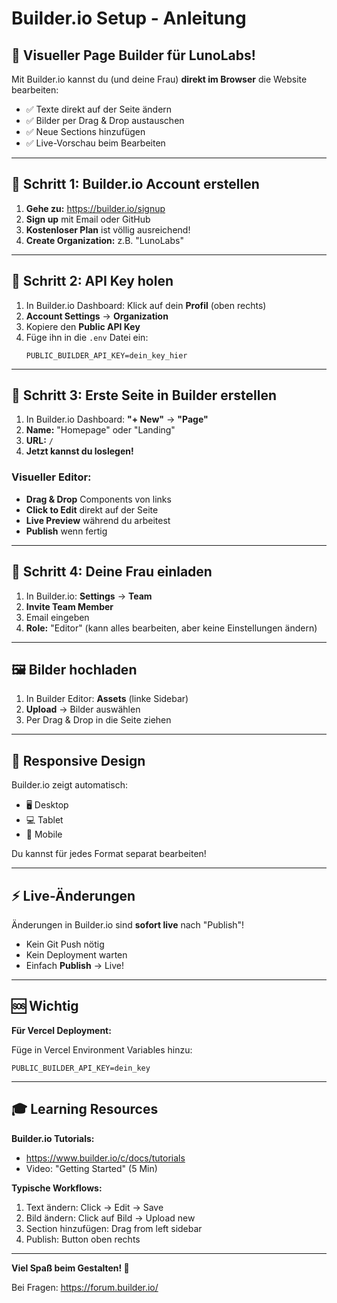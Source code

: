 # Builder.io Setup - Anleitung

## 🎨 Visueller Page Builder für LunoLabs!

Mit Builder.io kannst du (und deine Frau) **direkt im Browser** die Website bearbeiten:
- ✅ Texte direkt auf der Seite ändern
- ✅ Bilder per Drag & Drop austauschen
- ✅ Neue Sections hinzufügen
- ✅ Live-Vorschau beim Bearbeiten

---

## 🚀 Schritt 1: Builder.io Account erstellen

1. **Gehe zu:** https://builder.io/signup
2. **Sign up** mit Email oder GitHub
3. **Kostenloser Plan** ist völlig ausreichend!
4. **Create Organization:** z.B. "LunoLabs"

---

## 🔑 Schritt 2: API Key holen

1. In Builder.io Dashboard: Klick auf dein **Profil** (oben rechts)
2. **Account Settings** → **Organization**
3. Kopiere den **Public API Key**
4. Füge ihn in die `.env` Datei ein:
   ```
   PUBLIC_BUILDER_API_KEY=dein_key_hier
   ```

---

## 📄 Schritt 3: Erste Seite in Builder erstellen

1. In Builder.io Dashboard: **"+ New"** → **"Page"**
2. **Name:** "Homepage" oder "Landing"
3. **URL:** `/`
4. **Jetzt kannst du loslegen!**

### Visueller Editor:
- **Drag & Drop** Components von links
- **Click to Edit** direkt auf der Seite
- **Live Preview** während du arbeitest
- **Publish** wenn fertig

---

## 👥 Schritt 4: Deine Frau einladen

1. In Builder.io: **Settings** → **Team**
2. **Invite Team Member**
3. Email eingeben
4. **Role:** "Editor" (kann alles bearbeiten, aber keine Einstellungen ändern)

---

## 🖼️ Bilder hochladen

1. In Builder Editor: **Assets** (linke Sidebar)
2. **Upload** → Bilder auswählen
3. Per Drag & Drop in die Seite ziehen

---

## 📱 Responsive Design

Builder.io zeigt automatisch:
- 🖥️ Desktop
- 💻 Tablet
- 📱 Mobile

Du kannst für jedes Format separat bearbeiten!

---

## ⚡ Live-Änderungen

Änderungen in Builder.io sind **sofort live** nach "Publish"!
- Kein Git Push nötig
- Kein Deployment warten
- Einfach **Publish** → Live!

---

## 🆘 Wichtig

**Für Vercel Deployment:**

Füge in Vercel Environment Variables hinzu:
```
PUBLIC_BUILDER_API_KEY=dein_key
```

---

## 🎓 Learning Resources

**Builder.io Tutorials:**
- https://www.builder.io/c/docs/tutorials
- Video: "Getting Started" (5 Min)

**Typische Workflows:**
1. Text ändern: Click → Edit → Save
2. Bild ändern: Click auf Bild → Upload new
3. Section hinzufügen: Drag from left sidebar
4. Publish: Button oben rechts

---

**Viel Spaß beim Gestalten! 🚀**

Bei Fragen: https://forum.builder.io/
